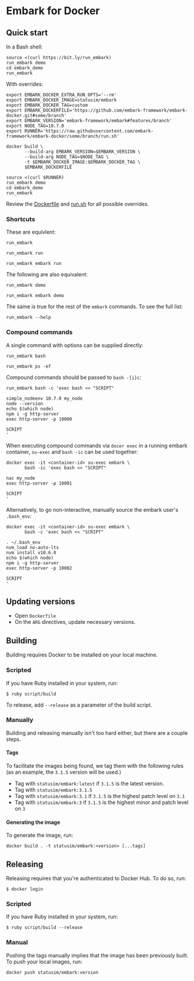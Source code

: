 # Embark for Docker

## Quick start

In a Bash shell:
``` shell
source <(curl https://bit.ly/run_embark)
run_embark demo
cd embark_demo
run_embark
```

With overrides:

``` shell
export EMBARK_DOCKER_EXTRA_RUN_OPTS='--rm'
export EMBARK_DOCKER_IMAGE=statusim/embark
export EMBARK_DOCKER_TAG=custom
export EMBARK_DOCKERFILE='https://github.com/embark-framework/embark-docker.git#some/branch'
export EMBARK_VERSION='embark-framework/embark#features/branch'
export NODE_TAG=10.7.0
export RUNNER='https://raw.githubusercontent.com/embark-framework/embark-docker/some/branch/run.sh'

docker build \
       --build-arg EMBARK_VERSION=$EMBARK_VERSION \
       --build-arg NODE_TAG=$NODE_TAG \
       -t $EMBARK_DOCKER_IMAGE:$EMBARK_DOCKER_TAG \
       $EMBARK_DOCKERFILE

source <(curl $RUNNER)
run_embark demo
cd embark_demo
run_embark
```

Review the
[Dockerfile](https://github.com/embark-framework/embark-docker/blob/master/Dockerfile)
and
[run.sh](https://github.com/embark-framework/embark-docker/blob/master/run.sh#L66-L70)
for all possible overrides.

### Shortcuts

These are equivlent:

``` shell
run_embark
```
``` shell
run_embark run
```
``` shell
run_embark embark run
```

The following are also equivalent:

``` shell
run_embark demo
```
``` shell
run_embark embark demo
```

The same is true for the rest of the `embark` commands. To see the full list:

``` shell
run_embark --help
```

### Compound commands

A single command with options can be supplied directly:

``` shell
run_embark bash
```
``` shell
run_embark ps -ef
```

Compound commands should be passed to `bash -[i]c`:

``` shell
run_embark bash -c 'exec bash << "SCRIPT"

simple_nodeenv 10.7.0 my_node
node --version
echo $(which node)
npm i -g http-server
exec http-server -p 10000

SCRIPT
'
```

When executing compound commands via `docer exec` in a running embark
container, `su-exec` and `bash -ic` can be used together:

``` shell
docker exec -it <container-id> su-exec embark \
       bash -ic 'exec bash << "SCRIPT"

nac my_node
exec http-server -p 10001

SCRIPT
'
```

Alternatively, to go non-interactive, manually source the embark user's
`.bash_env`:

``` shell
docker exec -it <container-id> su-exec embark \
       bash -c 'exec bash << "SCRIPT"

. ~/.bash_env
nvm_load no-auto-lts
nvm install v10.6.0
echo $(which node)
npm i -g http-server
exec http-server -p 10002

SCRIPT
'
```

## Updating versions

* Open `Dockerfile`
* On the `ARG` directives, update necessary versions.

## Building

Building requires Docker to be installed on your local machine.

### Scripted

If you have Ruby installed in your system, run:

```
$ ruby script/build
```

To release, add `--release` as a parameter of the build script.

### Manually

Building and releasing manually isn't too hard either, but there are a couple
steps.

#### Tags

To facilitate the images being found, we tag them with the following rules (as
an example, the `3.1.5` version will be used.)

- Tag with `statusim/embark:latest` if `3.1.5` is the latest version.
- Tag with `statusim/embark:3.1.5`
- Tag with `statusim/embark:3.1` if `3.1.5` is the highest patch level on `3.1`
- Tag with `statusim/embark:3` if `3.1.5` is the highest minor and patch level
  on `3`

#### Generating the image

To generate the image, run:

```
docker build . -t statusim/embark:<version> [...tags]
```

## Releasing

Releasing requires that you're authenticated to Docker Hub. To do so, run:

```
$ docker login
```

### Scripted

If you have Ruby installed in your system, run:

```
$ ruby script/build --release
```

### Manual

Pushing the tags manually implies that the image has been previously built. To
push your local images, run:

```
docker push statusim/embark:version
```
